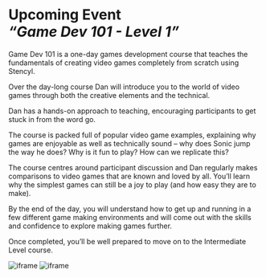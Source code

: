 [_template]: ../templates/events.html
[_author]: https://twitter.com/danhett "@danhett"
[date]: / "2014-09-06 15:50:00"
[modified]: / "2014-09-06 15:50:00"
[“”]: a ""
# Upcoming Event<br/> _“Game Dev 101 - Level 1”_

Game Dev 101 is a one-day games development course that teaches the 
fundamentals of creating video games completely from scratch using Stencyl.

Over the day-long course Dan will introduce you to the world of video
games through both the creative elements and the technical.

Dan has a hands-on approach to teaching, encouraging participants to 
get stuck in from the word go.

The course is packed full of popular video game examples, explaining 
why games are enjoyable as well as technically sound – why does Sonic
jump the way he does? Why is it fun to play? How can we replicate this?

The course centres around participant discussion and Dan regularly 
makes comparisons to video games that are known and loved by all. You’ll
learn why the simplest games can still be a joy to play (and how easy 
they are to make).

By the end of the day, you will understand how to get up and running in
a few different game making environments and will come out with the 
skills and confidence to explore making games further.

Once completed, you’ll be well prepared to move on to the Intermediate
Level course.

![iframe](https://www.eventbrite.com/tickets-external?eid=12665790721)
![iframe](https://www.google.com/maps/embed?pb=!1m14!1m8!1m3!1d1187.0579864771141!2d-2.236493915342522!3d53.48425761587487!3m2!1i1024!2i768!4f13.1!3m3!1m2!1s0x487bb1b8db5f61ef%3A0x297f168e2de8e4f6!2sMadLab!5e0!3m2!1sen!2suk!4v1410014904044)